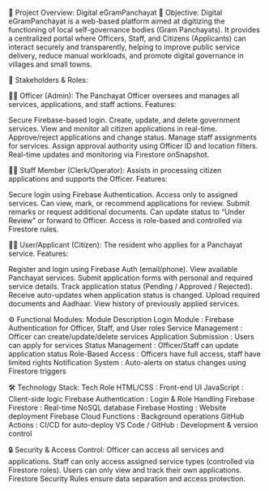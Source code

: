 📘 Project Overview: Digital eGramPanchayat 
🔰 Objective:
Digital eGramPanchayat is a web-based platform aimed at digitizing the functioning of local self-governance bodies (Gram Panchayats). 
It provides a centralized portal where Officers, Staff, and Citizens (Applicants) can interact securely and transparently, helping to improve public service delivery, reduce manual workloads,
and promote digital governance in villages and small towns.

🧩 Stakeholders & Roles:

👨‍💼 Officer (Admin):
The Panchayat Officer oversees and manages all services, applications, and staff actions.
Features:

Secure Firebase-based login. Create, update, and delete government services. View and monitor all citizen applications in real-time.
Approve/reject applications and change status. Manage staff assignments for services. 
Assign approval authority using Officer ID and location filters. 
Real-time updates and monitoring via Firestore onSnapshot.

👨‍🔧 Staff Member (Clerk/Operator):
Assists in processing citizen applications and supports the Officer.
Features:

Secure login using Firebase Authentication. 
Access only to assigned services. 
Can view, mark, or recommend applications for review.
Submit remarks or request additional documents. 
Can update status to “Under Review” or forward to Officer. 
Access is role-based and controlled via Firestore rules.

👨‍🌾 User/Applicant (Citizen):
The resident who applies for a Panchayat service. 
Features:

Register and login using Firebase Auth (email/phone).
View available Panchayat services.
Submit application forms with personal and required service details.
Track application status (Pending / Approved / Rejected). 
Receive auto-updates when application status is changed. 
Upload required documents and Aadhaar. 
View history of previously applied services.

⚙️ Functional Modules: 
Module Description Login Module :
Firebase Authentication for Officer, Staff, and User roles
Service Management :
Officer can create/update/delete services 
Application Submission :
Users can apply for services 
Status Management :
Officer/Staff can update application status 
Role-Based Access :
Officers have full access, staff have limited rights
Notification System :
Auto-alerts on status changes using Firestore triggers

🛠️ Technology Stack: Tech Role HTML/CSS : Front-end UI JavaScript : Client-side logic Firebase Authentication : Login & Role Handling Firebase Firestore : Real-time NoSQL database Firebase Hosting : Website deployment Firebase Cloud Functions : Background operations GitHub Actions : CI/CD for auto-deploy VS Code / GitHub : Development & version control

🔒 Security & Access Control: Officer can access all services and applications. Staff can only access assigned service types (controlled via Firestore roles). Users can only view and track their own applications. Firestore Security Rules ensure data separation and access protection.
